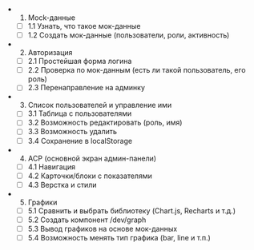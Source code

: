 - 1. Mock-данные
  - [ ] 1.1 Узнать, что такое мок-данные
  - [ ] 1.2 Создать мок-данные (пользователи, роли, активность)
- 2. Авторизация
  - [ ] 2.1 Простейшая форма логина
  - [ ] 2.2 Проверка по мок-данным (есть ли такой пользователь, его роль)
  - [ ] 2.3 Перенаправление на админку
- 3. Список пользователей и управление ими
  - [ ] 3.1 Таблица с пользователями
  - [ ] 3.2 Возможность редактировать (роль, имя)
  - [ ] 3.3 Возможность удалить
  - [ ] 3.4 Сохранение в localStorage
- 4. ACP (основной экран админ-панели)
  - [ ] 4.1 Навигация
  - [ ] 4.2 Карточки/блоки с показателями
  - [ ] 4.3 Верстка и стили
- 5. Графики
  - [ ] 5.1 Сравнить и выбрать библиотеку (Chart.js, Recharts и т.д.)
  - [ ] 5.2 Создать компонент /dev/graph
  - [ ] 5.3 Вывод графиков на основе мок-данных
  - [ ] 5.4 Возможность менять тип графика (bar, line и т.п.)
